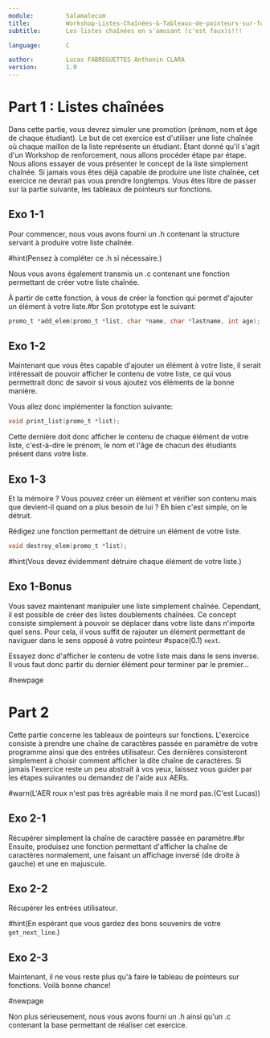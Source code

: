```yaml
---
module:			Salamalecum
title:			Workshop-Listes-Chaînées-&-Tableaux-de-pointeurs-sur-fonctions
subtitle:		Les listes chaînées en s'amusant (c'est faux)s!!!

language:		C

author:		    Lucas FABREGUETTES Anthonin CLARA
version:		1.0
---
```


# Part 1 : Listes chaînées

Dans cette partie, vous devrez simuler une promotion (prénom, nom et âge de chaque étudiant). Le but de cet exercice est d'utiliser une liste chaînée où chaque maillon de la liste représente un étudiant. Étant donné qu'il s'agit d'un Workshop de renforcement, nous allons procéder étape par étape. Nous allons essayer de vous présenter le concept de la liste simplement chaînée. Si jamais vous êtes déjà capable de produire une liste chaînée, cet exercice ne devrait pas vous prendre longtemps. Vous êtes libre de passer sur la partie suivante, les tableaux de pointeurs sur fonctions.

## Exo 1-1

Pour commencer, nous vous avons fourni un .h contenant la structure servant à produire votre liste chaînée.

#hint(Pensez à compléter ce .h si nécessaire.)

Nous vous avons également transmis un .c contenant une fonction permettant de créer votre liste chaînée.

À partir de cette fonction, à vous de créer la fonction qui permet d'ajouter un élément à votre liste.#br
Son prototype est le suivant:
```c
promo_t *add_elem(promo_t *list, char *name, char *lastname, int age);
```

## Exo 1-2

Maintenant que vous êtes capable d'ajouter un élément à votre liste, il serait intéressait de pouvoir afficher le contenu de votre liste, ce qui vous permettrait donc de savoir si vous ajoutez vos éléments de la bonne manière.

Vous allez donc implémenter la fonction suivante:

```c
void print_list(promo_t *list);
```

Cette dernière doit donc afficher le contenu de chaque élément de votre liste, c'est-à-dire le prénom, le nom et l'âge de chacun des étudiants présent dans votre liste.

## Exo 1-3

Et la mémoire ?
Vous pouvez créer un élément et vérifier son contenu mais que devient-il quand on a plus besoin de lui ? Eh bien c'est simple, on le détruit.

Rédigez une fonction permettant de détruire un élément de votre liste.

```c
void destroy_elem(promo_t *list);
```

#hint(Vous devez évidemment détruire chaque élément de votre liste.)

## Exo 1-Bonus

Vous savez maintenant manipuler une liste simplement chaînée. Cependant, il est possible de créer des listes doublements chaînées. Ce concept consiste simplement à pouvoir se déplacer dans votre liste dans n'importe quel sens. Pour cela, il vous suffit de rajouter un élément permettant de naviguer dans le sens opposé à votre pointeur #space(0.1) `next`.

Essayez donc d'afficher le contenu de votre liste mais dans le sens inverse. Il vous faut donc partir du dernier élément pour terminer par le premier...

#newpage

# Part 2

Cette partie concerne les tableaux de pointeurs sur fonctions. L'exercice consiste à prendre une chaîne de caractères passée en paramètre de votre programme ainsi que des entrées utilisateur. Ces dernières consisteront simplement à choisir comment afficher la dite chaîne de caractères. Si jamais l'exercice reste un peu abstrait à vos yeux, laissez vous guider par les étapes suivantes ou demandez de l'aide aux AERs.

#warn(L'AER roux n'est pas très agréable mais il ne mord pas.(C'est Lucas))

## Exo 2-1

Récupérer simplement la chaîne de caractère passée en paramètre.#br
Ensuite, produisez une fonction permettant d'afficher la chaîne de caractères normalement, une faisant un affichage inversé (de droite à gauche) et une en majuscule.

## Exo 2-2

Récupérer les entrées utilisateur.

#hint(En espérant que vous gardez des bons souvenirs de votre `get_next_line`.)

## Exo 2-3

Maintenant, il ne vous reste plus qu'à faire le tableau de pointeurs sur fonctions. Voilà bonne chance!

#newpage

Non plus sérieusement, nous vous avons fourni un .h ainsi qu'un .c contenant la base permettant de réaliser cet exercice.

